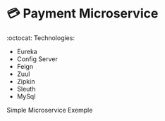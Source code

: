 # :credit_card: Payment Microservice

:octocat: Technologies:
- Eureka
- Config Server
- Feign
- Zuul
- Zipkin
- Sleuth
- MySql

Simple Microservice Exemple
